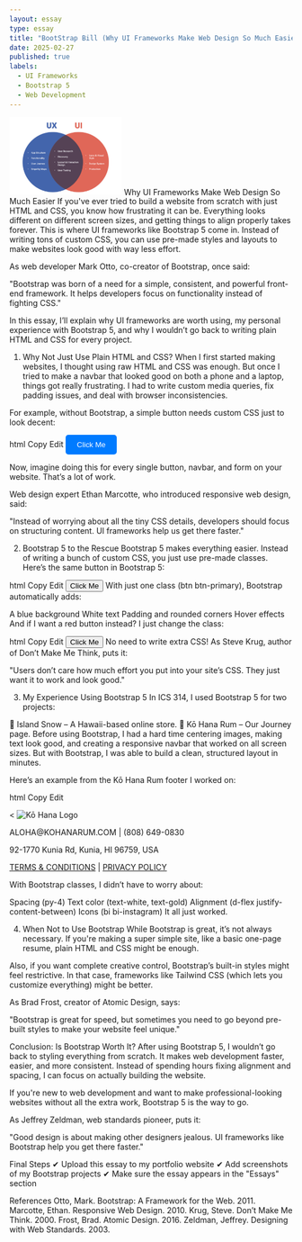 ```yaml
---
layout: essay  
type: essay  
title: "BootStrap Bill (Why UI Frameworks Make Web Design So Much Easier)"  
date: 2025-02-27  
published: true  
labels:  
  - UI Frameworks  
  - Bootstrap 5  
  - Web Development  
---
```

<img width="200px" class="rounded float-start pe-4" src="../img/Boot-Strap-Bill/Similarities-700x486.png">
Why UI Frameworks Make Web Design So Much Easier
If you've ever tried to build a website from scratch with just HTML and CSS, you know how frustrating it can be. Everything looks different on different screen sizes, and getting things to align properly takes forever. This is where UI frameworks like Bootstrap 5 come in. Instead of writing tons of custom CSS, you can use pre-made styles and layouts to make websites look good with way less effort.

As web developer Mark Otto, co-creator of Bootstrap, once said:

"Bootstrap was born of a need for a simple, consistent, and powerful front-end framework. It helps developers focus on functionality instead of fighting CSS."

In this essay, I’ll explain why UI frameworks are worth using, my personal experience with Bootstrap 5, and why I wouldn’t go back to writing plain HTML and CSS for every project.

1. Why Not Just Use Plain HTML and CSS?
When I first started making websites, I thought using raw HTML and CSS was enough. But once I tried to make a navbar that looked good on both a phone and a laptop, things got really frustrating. I had to write custom media queries, fix padding issues, and deal with browser inconsistencies.

For example, without Bootstrap, a simple button needs custom CSS just to look decent:

html
Copy
Edit
<button class="custom-btn">Click Me</button>

<style>
.custom-btn {
  background-color: #007bff;
  color: white;
  padding: 10px 20px;
  border: none;
  border-radius: 5px;
  cursor: pointer;
}
</style>
Now, imagine doing this for every single button, navbar, and form on your website. That’s a lot of work.

Web design expert Ethan Marcotte, who introduced responsive web design, said:

"Instead of worrying about all the tiny CSS details, developers should focus on structuring content. UI frameworks help us get there faster."

2. Bootstrap 5 to the Rescue
Bootstrap 5 makes everything easier. Instead of writing a bunch of custom CSS, you just use pre-made classes. Here’s the same button in Bootstrap 5:

html
Copy
Edit
<button class="btn btn-primary">Click Me</button>
With just one class (btn btn-primary), Bootstrap automatically adds:

A blue background
White text
Padding and rounded corners
Hover effects
And if I want a red button instead? I just change the class:

html
Copy
Edit
<button class="btn btn-danger">Click Me</button> <!-- Red button -->
No need to write extra CSS! As Steve Krug, author of Don’t Make Me Think, puts it:

"Users don’t care how much effort you put into your site’s CSS. They just want it to work and look good."

3. My Experience Using Bootstrap 5
In ICS 314, I used Bootstrap 5 for two projects:

🌴 Island Snow – A Hawaii-based online store.
🍹 Kō Hana Rum – Our Journey page.
Before using Bootstrap, I had a hard time centering images, making text look good, and creating a responsive navbar that worked on all screen sizes. But with Bootstrap, I was able to build a clean, structured layout in minutes.

Here’s an example from the Kō Hana Rum footer I worked on:

html
Copy
Edit
<footer class="bg-black text-white py-4">
    <div class="container d-flex justify-content-between align-items-center">
        < <img src="https://courses.ics.hawaii.edu/ics314s25/morea/ui-frameworks/wod-ko-hana-logo.png" alt="Kō Hana Logo" width="150" class="mb-2">
        <p class="text-gold">ALOHA@KOHANARUM.COM | (808) 649-0830</p>
        <p class="text-gold">92-1770 Kunia Rd, Kunia, HI 96759, USA</p>
        <div>
            <a href="#"><i class="bi bi-instagram text-white"></i></a>
            <a href="#"><i class="bi bi-facebook text-white"></i></a>
            <a href="#"><i class="bi bi-twitter text-white"></i></a>
        </div>
        <p><a href="#" class="text-gold">TERMS & CONDITIONS</a> | <a href="#" class="text-gold">PRIVACY POLICY</a></p>
    </div>
</footer>
With Bootstrap classes, I didn’t have to worry about:

Spacing (py-4)
Text color (text-white, text-gold)
Alignment (d-flex justify-content-between)
Icons (bi bi-instagram)
It all just worked.

4. When Not to Use Bootstrap
While Bootstrap is great, it’s not always necessary. If you're making a super simple site, like a basic one-page resume, plain HTML and CSS might be enough.

Also, if you want complete creative control, Bootstrap’s built-in styles might feel restrictive. In that case, frameworks like Tailwind CSS (which lets you customize everything) might be better.

As Brad Frost, creator of Atomic Design, says:

"Bootstrap is great for speed, but sometimes you need to go beyond pre-built styles to make your website feel unique."

Conclusion: Is Bootstrap Worth It?
After using Bootstrap 5, I wouldn’t go back to styling everything from scratch. It makes web development faster, easier, and more consistent. Instead of spending hours fixing alignment and spacing, I can focus on actually building the website.

If you're new to web development and want to make professional-looking websites without all the extra work, Bootstrap 5 is the way to go. 

As Jeffrey Zeldman, web standards pioneer, puts it:

"Good design is about making other designers jealous. UI frameworks like Bootstrap help you get there faster."

Final Steps
✔ Upload this essay to my portfolio website
✔ Add screenshots of my Bootstrap projects
✔ Make sure the essay appears in the "Essays" section

References
Otto, Mark. Bootstrap: A Framework for the Web. 2011.
Marcotte, Ethan. Responsive Web Design. 2010.
Krug, Steve. Don’t Make Me Think. 2000.
Frost, Brad. Atomic Design. 2016.
Zeldman, Jeffrey. Designing with Web Standards. 2003.
